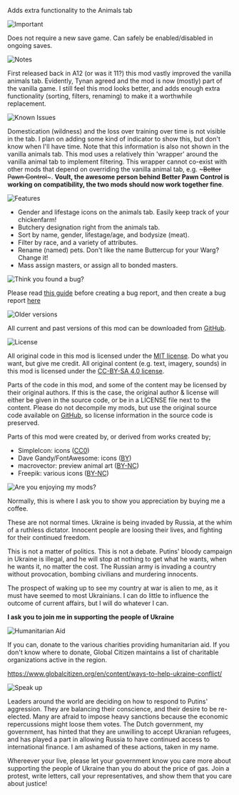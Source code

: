 Adds extra functionality to the Animals tab

![Important](https://headers.karel-kroeze.nl/title/Important.png)  

Does not require a new save game.
Can safely be enabled/disabled in ongoing saves.

![Notes](https://headers.karel-kroeze.nl/title/Notes.png)  

First released back in A12 (or was it 11?) this mod vastly improved the vanilla animals tab. Evidently, Tynan agreed and the mod is now (mostly) part of the vanilla game. I still feel this mod looks better, and adds enough extra functionality (sorting, filters, renaming) to make it a worthwhile replacement.

![Known Issues](https://headers.karel-kroeze.nl/title/Known%20Issues.png)  

Domestication (wildness) and the loss over training over time is not visible in the tab. I plan on adding some kind of indicator to show this, but don't know when I'll have time. Note that this information is also not shown in the vanilla animals tab.
This mod uses a relatively thin 'wrapper' around the vanilla animal tab to implement filtering. This wrapper cannot co-exist with other mods that depend on overriding the vanilla animal tab, e.g. ~~~Better Pawn Control~~~.
**Voult, the awesome person behind Better Pawn Control is working on compatibility, the two mods should now work together fine**.

![Features](https://headers.karel-kroeze.nl/title/Features.png)  

- Gender and lifestage icons on the animals tab. Easily keep track of your chickenfarm!
- Butchery designation right from the animals tab.
- Sort by name, gender, lifestage/age, and bodysize (meat).
- Filter by race, and a variety of attributes.
- Rename (named) pets. Don't like the name Buttercup for your Warg? Change it!
- Mass assign masters, or assign all to bonded masters.

![Think you found a bug?](https://headers.karel-kroeze.nl/title/Think%20you%20found%20a%20bug%3F.png)  

Please read [this guide](http://steamcommunity.com/sharedfiles/filedetails/?id=725234314) before creating a bug report,
and then create a bug report [here](https://github.com/fluffy-mods/AnimalTab/issues)

![Older versions](https://headers.karel-kroeze.nl/title/Older%20versions.png)  

All current and past versions of this mod can be downloaded from [GitHub](https://github.com/fluffy-mods/AnimalTab/releases).

![License](https://headers.karel-kroeze.nl/title/License.png)  

All original code in this mod is licensed under the [MIT license](https://opensource.org/licenses/MIT). Do what you want, but give me credit.
All original content (e.g. text, imagery, sounds) in this mod is licensed under the [CC-BY-SA 4.0 license](http://creativecommons.org/licenses/by-sa/4.0/).

Parts of the code in this mod, and some of the content may be licensed by their original authors. If this is the case, the original author & license will either be given in the source code, or be in a LICENSE file next to the content. Please do not decompile my mods, but use the original source code available on [GitHub](https://github.com/fluffy-mods/AnimalTab/), so license information in the source code is preserved.

Parts of this mod were created by, or derived from works created by;
- SimpleIcon: icons ([CC0](https://simpleicons.org/))
- Dave Gandy/FontAwesome: icons ([BY](http://fontawesome.io/))
- macrovector: preview animal art ([BY-NC](https://www.freepik.com/macrovector))
- Freepik: various icons ([BY-NC](http://www.flaticon.com/authors/freepik))


![Are you enjoying my mods?](https://headers.karel-kroeze.nl/title/Are%20you%20enjoying%20my%20mods%3F.png)  

Normally, this is where I ask you to show you appreciation by buying me a coffee.

These are not normal times. Ukraine is being invaded by Russia, at the whim of a ruthless dictator. Innocent people are loosing their lives, and fighting for their continued freedom.

This is not a matter of politics. This is not a debate. Putins' bloody campaign in Ukraine is illegal, and he will stop at nothing to get what he wants, when he wants it, no matter the cost. The Russian army is invading a country without provocation, bombing civilians and murdering innocents.

The prospect of waking up to see my country at war is alien to me, as it must have seemed to most Ukrainians. I can do little to influence the outcome of current affairs, but I will do whatever I can.

**I ask you to join me in supporting the people of Ukraine**

![Humanitarian Aid](https://headers.karel-kroeze.nl/title/Humanitarian%20Aid.png)  

If you can, donate to the various charities providing humanitarian aid. If you don't know where to donate, Global Citizen maintains a list of charitable organizations active in the region.

<https://www.globalcitizen.org/en/content/ways-to-help-ukraine-conflict/>

![Speak up](https://headers.karel-kroeze.nl/title/Speak%20up.png)  

Leaders around the world are deciding on how to respond to Putins' aggression. They are balancing their conscience, and their desire to be re-elected. Many are afraid to impose heavy sanctions because the economic repercussions might loose them votes. The Dutch government, my government, has hinted that they are unwilling to accept Ukranian refugees, and has played a part in allowing Russia to have continued access to international finance. I am ashamed of these actions, taken in my name.

Whereever your live, please let your government know you care more about supporting the people of Ukraine than you do about the price of gas. Join a protest, write letters, call your representatives, and show them that you care about justice!
